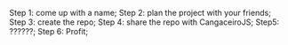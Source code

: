 Step 1: come up with a name; Step 2: plan the project with your friends; Step 3: create the repo; Step 4: share the repo with CangaceiroJS; Step5: ??????; Step 6: Profit;
